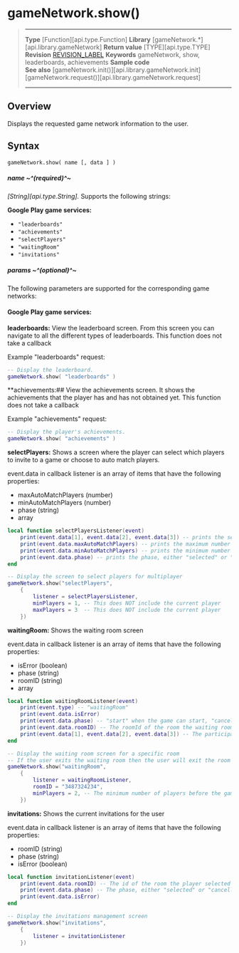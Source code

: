 
# gameNetwork.show()

> --------------------- ------------------------------------------------------------------------------------------
> __Type__              [Function][api.type.Function]
> __Library__           [gameNetwork.*][api.library.gameNetwork]
> __Return value__      [TYPE][api.type.TYPE]
> __Revision__          [REVISION_LABEL](REVISION_URL)
> __Keywords__          gameNetwork, show, leaderboards, achievements
> __Sample code__       
> __See also__          [gameNetwork.init()][api.library.gameNetwork.init]<br/>[gameNetwork.request()][api.library.gameNetwork.request]
> --------------------- ------------------------------------------------------------------------------------------


## Overview

Displays the requested game network information to the user.

## Syntax

	gameNetwork.show( name [, data ] )

##### name ~^(required)^~
_[String][api.type.String]._ Supports the following strings:

**Google Play game services:**

* `"leaderboards"`
* `"achievements"`
* `"selectPlayers"`
* `"waitingRoom"`
* `"invitations"`

##### params ~^(optional)^~
The following parameters are supported for the corresponding game networks:

#### Google Play game services:

**leaderboards:** View the leaderboard screen.  From this screen you can navigate to all the different types of leaderboards.  This function does not take a callback

Example "leaderboards" request:

`````lua
-- Display the leaderboard.
gameNetwork.show( "leaderboards" )

`````

**achievements:## View the achievements screen.  It shows the achievements that the player has and has not obtained yet.  This function does not take a callback

Example "achievements" request:

````lua
-- Display the player's achievements.
gameNetwork.show( "achievements" )

````

**selectPlayers:** Shows a screen where the player can select which players to invite to a game or choose to auto match players.

event.data in callback listener is an array of items that have the following properties:
* maxAutoMatchPlayers (number)
* minAutoMatchPlayers (number)
* phase (string)
* array

````lua
local function selectPlayersListener(event)
	print(event.data[1], event.data[2], event.data[3]) -- prints the selected player ids
	print(event.data.maxAutoMatchPlayers) -- prints the maximum number of auto match players
	print(event.data.minAutoMatchPlayers) -- prints the minimum number of auto match players
	print(event.data.phase) -- prints the phase, either "selected" or "cancelled"
end

-- Display the screen to select players for multiplayer
gameNetwork.show("selectPlayers", 
	{
		listener = selectPlayersListener,
		minPlayers = 1, -- This does NOT include the current player
		maxPlayers = 3  -- This does NOT include the current player
	})

````

**waitingRoom:** Shows the waiting room screen

event.data in callback listener is an array of items that have the following properties:
* isError (boolean)
* phase (string)
* roomID (string)
* array

````lua
local function waitingRoomListener(event)
	print(event.type) -- "waitingRoom"
	print(event.data.isError)
	print(event.data.phase) -- "start" when the game can start, "cancel" when the user exited the waiting room screen, this will leave the room automatically
	print(event.data.roomID) -- The roomId of the room the waiting room is for
	print(event.data[1], event.data[2], event.data[3]) -- The participantIds of the room
end

-- Display the waiting room screen for a specific room
-- If the user exits the waiting room then the user will exit the room automatically
gameNetwork.show("waitingRoom", 
	{
		listener = waitingRoomListener,
		roomID = "3487324234",
		minPlayers = 2, -- The minimum number of players before the game can start
	})

````

**invitations:** Shows the current invitations for the user

event.data in callback listener is an array of items that have the following properties:
* roomID (string)
* phase (string)
* isError (boolean)

````lua
local function invitationListener(event)
	print(event.data.roomID) -- The id of the room the player selected to accept the invitation to
	print(event.data.phase) -- The phase, either "selected" or "cancelled"
	print(event.data.isError)
end

-- Display the invitations management screen
gameNetwork.show("invitations", 
	{
		listener = invitationListener
	})

`````